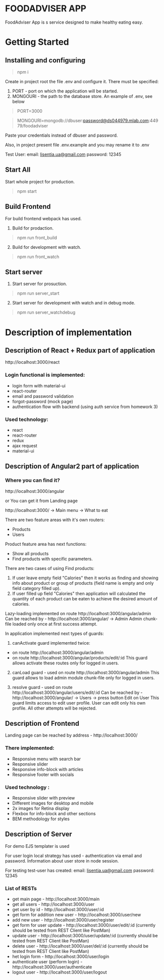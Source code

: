 

# FOODADVISER APP

FoodAdviser App is s service designed to make healthy eating easy.


# Getting Started


## Installing and configuring

> npm i

Create in project root the file .env and configure it. There must be specified:
1. PORT - port on which the application will be started.
2. MONGOURI - the path to the database store.
An example of .env, see below

> PORT=3000

> MONGOURI=mongodb://dbuser:password@ds044979.mlab.com:44979/foodadviser

Paste your credentials instead of dbuser and password.

Also, in project present file .env.example and you may rename it to .env

Test User:
email: lisentia.ua@gmail.com
password: 12345


## Start All

Start whole project for production.
> npm start


## Build Frontend

For build frontend webpack has used.

1. Build for prodaction.
> npm run front_build

2. Build for development with watch.
> npm run front_watch


## Start server

1. Start server for prosuction.
> npm run server_start

2. Start server for development with watch and in debug mode.
> npm run server_watchdebug


# Description of implementation

## Description of React + Redux part of application

http://localhost:3000/react

### Login functional is implemented:
- login form with material-ui
- react-router
- email and password validation
- forgot-password (mock page)
- authentication flow with backend (using auth service from homework 3)

### Used technology:
- react
- react-router
- redux
- ajax request
- material-ui

## Description of Angular2 part of application

### Where you can find it?

http://localhost:3000/angular

or You can get it from Landing page

http://localhost:3000/ -> Main menu -> What to eat

There are two feature areas with it's own routers:
- Products
- Users

Product feature area has next functions:
- Show all products
- Find products with specific parameters.

There are two cases of using Find products:
1) If user leave empty field "Calories" then it works as finding and showing info about product or group of products (field name is empty and only field category filled up).
2) If user filled up field "Calories" then application will calculated the quantity of each product can be eaten to achieve the desired amount of calories.

Lazy-loading implemented on route http://localhost:3000/angular/admin
Can be reached by - http://localhost:3000/angular/ -> Admin
Admin chunk-file loaded only once at first success attempt.

In application implemented next types of guards:

1) canActivate guard implemented twice:
- on route http://localhost:3000/angular/admin
- on route http://localhost:3000/angular/products/edit/:id
This guard allows activate these routes only for logged in users.

2) canLoad guard - used on route http://localhost:3000/angular/admin
This guard allows to load admin module chunk-file only for logged in users.

3) resolve guard - used on route http://localhost:3000/angular/users/edit/:id
Can be reached by - http://localhost:3000/angular/ -> Users -> press button Edit on User
This guard limits access to edit user profile.
User can edit only his own profile. All other attempts will be rejected.

## Description of Frontend

Landing page can be reached by address - http://localhost:3000/

### There implemented:
- Responsive menu with search bar
- Responsive slider
- Responsive info-block with articles
- Responsive footer with socials

### Used technology :
- Responsive slider with preview
- Different images for desktop and mobile
- 2x images for Retina display
- Flexbox for info-block and other sections
- BEM methodology for styles


## Description of Server

For demo EJS templater is used

For user login local strategy has used - authentication via email and password.
Information about user store in node session.

For testing test-user has created:
email: lisentia.ua@gmail.com
password: 12345


### List of RESTs

- get main page - http://localhost:3000/main
- get all users - http://localhost:3000/user
- get user by id - http://localhost:3000/user/:id
- get form for addition new user - http://localhost:3000/user/new
- add new user - http://localhost:3000/user/register
- get form for user update - http://localhost:3000/user/edit/:id (currently should be tested from REST Client like PostMan)
- update user - http://localhost:3000/user/update/:id (currently should be tested from REST Client like PostMan)
- delete user  - http://localhost:3000/user/del/:id (currently should be tested from REST Client like PostMan)
- het login form - http://localhost:3000/user/login
- authenticate user (perform login) - http://localhost:3000/user/authenticate
- logout user - http://localhost:3000/user/logout


